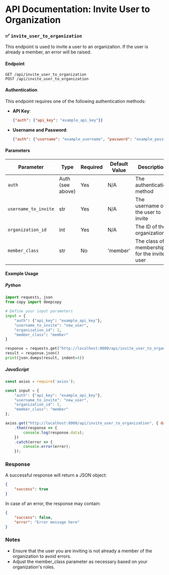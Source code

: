 # API Documentation: Invite User to Organization

### ✅ `invite_user_to_organization`

This endpoint is used to invite a user to an organization. If the user is already a member, an error will be raised.

#### Endpoint
```
GET /api/invite_user_to_organization
POST /api/invite_user_to_organization
```

#### Authentication
This endpoint requires one of the following authentication methods:
- **API Key**:
  ```json
  {"auth": {"api_key": "example_api_key"}}
  ```
  
- **Username and Password**:
  ```json
  {"auth": {"username": "example_username", "password": "example_password"}}
  ```

#### Parameters
| Parameter             | Type   | Required | Default Value | Description                                     |
|-----------------------|--------|----------|---------------|-------------------------------------------------|
| `auth`                | Auth (see above) | Yes      | N/A           | The authentication method  |
| `username_to_invite`  | str    | Yes      | N/A           | The username of the user to invite               |
| `organization_id`     | int    | Yes      | N/A           | The ID of the organization                       |
| `member_class`        | str    | No       | 'member'      | The class of membership for the invited user    |

#### Example Usage

##### Python
```python
import requests, json
from copy import deepcopy

# Define your input parameters
input = {
    "auth": {"api_key": "example_api_key"},
    "username_to_invite": "new_user",
    "organization_id": 2,
    "member_class": "member"
}

response = requests.get("http://localhost:8000/api/invite_user_to_organization", json=input)
result = response.json()
print(json.dumps(result, indent=4))
```

##### JavaScript
```javascript
const axios = require('axios');

const input = {
    "auth": {"api_key": "example_api_key"},
    "username_to_invite": "new_user",
    "organization_id": 2,
    "member_class": "member"
};

axios.get("http://localhost:8000/api/invite_user_to_organization", { data: input })
    .then(response => {
        console.log(response.data);
    })
    .catch(error => {
        console.error(error);
    });
```

### Response
A successful response will return a JSON object:
```json
{
    "success": true
}
```

In case of an error, the response may contain:
```json
{
    "success": false,
    "error": "Error message here"
}
```

### Notes
- Ensure that the user you are inviting is not already a member of the organization to avoid errors.
- Adjust the member_class parameter as necessary based on your organization's roles.